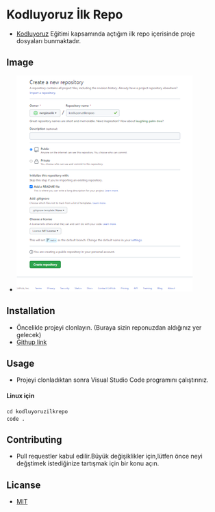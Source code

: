 # Kodluyoruz İlk Repo
- [Kodluyoruz](https://kodluyoruz.org/tr/kodluyoruz/) Eğitimi kapsamında açtığım ilk repo içerisinde proje dosyaları bunmaktadır.

## Image
- ![GiTHUP ](githup.PNG)

## Installation
- Öncelikle projeyi clonlayın. (Buraya sizin reponuzdan aldığınız yer gelecek)
- [Githup link](https://github.com/nergizcelik/kodluyoruzilkrepo)

## Usage
- Projeyi clonladıktan sonra Visual Studio Code programını çalıştırınız.

#### Linux için
 `cd kodluyoruzilkrepo`    
 `code .`

## Contributing 
- Pull requestler kabul edilir.Büyük değişiklikler için,lütfen önce neyi değştimek istediğinize tartışmak için bir konu açın.

## Licanse
- [MIT](https://choosealicense.com/licenses/mit/)

